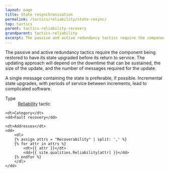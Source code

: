```yaml
---
layout: page
title: State resynchronisation
permalink: /tactics/reliability/state-resync/
top: tactics
parent: tactics-reliability-recovery
grandparent: tactics-reliability
excerpt: The passive and active redundancy tactics require the component being restored to have its state upgraded before its return to service.
---
```


The passive and active redundancy tactics require the component being restored to have its state upgraded before its return to service. The updating approach
will depend on the downtime that can be sustained, the size of the update, and the number of messages required for the update.

A single message containing the state is preferable, if possible. Incremental state upgrades, with periods of service between increments, lead to complicated
software.

<dl>
    <dt>Type</dt>
    <dd><a href="{{ '/quality/reliability/' | relative_url }}">Reliability</a> tactic</dd>
    
    <dt>Category</dt>
    <dd>Fault recovery</dd>
    
    <dt>Addresses</dt>
    <dd>
        <dl>
        {% assign attrs = "Recoverability" | split: ',' %}
        {% for attr in attrs %}
            <dt>{{ attr }}</dt>
            <dd>{{ site.qualities.Reliability[attr] }}</dd>
        {% endfor %}
        </dl>
    </dd>
</dl>

